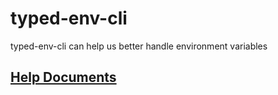 # typed-env-cli

typed-env-cli can help us better handle environment variables

## [Help Documents](../../README.md#lib)